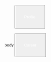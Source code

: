 <!doctype html>
<html>
<head>
<meta name="viewport" content=width=device-width, initial-scale=1">
<style>
.dropbtn {
bacground-color:blue; 
color: white;
padding: 30px;
font-size 16px
border: none ;
}
.dropdown {
position: relative;
display: inline-block;
}
.dropdown-content {
display: none;
position: absolute
background-color:#f1f1f1;
min-width: 160px:
}
.dropdown_content a{
color: black;
padding; 12px 16px;
text-decoration: none:
}
body{
bacground-color: maroon;
}
.dropdown-content a:hover
{background-colo: #ddd;}
.dropdown:hover.dropdown-content{display:block;}
.dropdown:hover .dropdown-content {display: block:}
.dropdown:hover .dropbtn {background-color: #3e8e41}
</style>

</head>
body
<div class="dropdown"

<button class="dropbtn">Profile</button>
<div class="dropdown-content">
<img src="m.jpg" alt="" width="400" height="350">
<html>
<head>
<style>
*{box-sizing:;border-box}
body {font-family:"lato",sans-serif;}

/* Style the tab */
.tab {
float: left;
border:1px solid #ccc;
background-color: #f1f1f1;
widt: 30%
height: 300px;
}
/*style the buttons inside the tab */
.tab button {
display: button;
background-color: inherit;
color:black; 
padding: 22px 16px;
width:100%
border: none;
outline: none;
text-align: left;
cursor: pointer;
font-size: 17px;
}
/*Change background color of buttons on hover */ 
.tab button:hover* {
background-color: #ddd;
}
/* create an active/current"tab button" class*/
.tab button.active {
background-color: #ccc;
}
style the tab content */
.tabcontent {
float: left;
padding: 0px 12px;
border: 1px solid #ccc;
width:70%;
border-left: none;
height 500px;
display: none;}
}
/*clear floats after the tab*/
.clearfix:after {
content:"";
clear:both
display: table:
}
</style>
</head>
<body>
<div class="tab">
<button class="tablinks" onmouseover="openName"(event,'PER')">PERSONAL DATA</Button>
<button class="tablinks"onmouseover=""openName"(event,'EDU')">EDUCATIONAL BACKGROUND</button>
<button class="tablinks"onmouseover="openName"(event'FAM')">FAMILY BACKGROUND</button>
</div>
<div class="PER" class="tabcontent"></>
<h3>jasthel abejo sabiona</h3>
<h3>26</>
<>february 23 1996</>
<>i live in villanueva mis. or<>
<>male<>
<>single<>
<div class="EDU" class="tabcontent"></>
<>VICENTE N. CHAVES MEMORIAL CENTRAL SCHOOL<>
<>VILLANUEVA NATIONAL HIGH SCHOOL<>
<>TAGOLOAN COMMUNITY COLLEGE<>
<div class="FAM" class="tabcontent"></div>
<>complete family<>
<h3>im the oldest of my brother and sister</h3>

</style>
</head>
<body>
<div class="dropdown">
<button class="dropbtn"Travel</button>
<div class="dropdown-content">
  <h2Korea</h2>
<img src="v.jpg" alt="" width="600" height="400">
<h2>TAGAYTAY</h2>
<img src="tagaytay.jpeg" alt=""width="600" height="400"
 <h2>BORACAY</h2>
  <img src="b.jpg" alt="" width="600" height="400">

 </div>
</div>
 <meta nmae="viewport content="width=device-with,
 <style>


</style>
</head>
<body>
<div class="dropdown">
<button class="dropbtn"> Career</button>
<div class="dropdown-content">
<h3> HOSPITALITY MANAGEMENT </h3>
<img src="hm.jpeg" alt"" width="600" height="400">
<h3> EDUCATION </h3>
<img src="u. jpg" alt"" width="600" height="400>
<h3> NURSING </h3>
<img src=n. jpg" alt width="600" height="400">

</div>
</div>

</body>
</html>










































